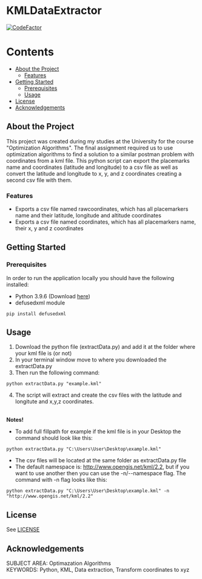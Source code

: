 # KMLDataExtractor

<!-- <div>
    <div align="center">
        <img src="https://www.ihu.edu.gr/images/logos/IHU_logo_blue_en.jpg" alt="International Hellenic University logo" width="auto", height="200">
    </div>
<br> -->

[![CodeFactor](https://www.codefactor.io/repository/github/panagiotis-sklidas/kmldataextractor/badge?s=d0699cef9b9fb2d401535093cf0e6cbe8a2fba55)](https://www.codefactor.io/repository/github/panagiotis-sklidas/kmldataextractor)

</div>

<!-- Contents -->
# Contents

- [About the Project](#about-the-project)
  * [Features](#features)
- [Getting Started](#getting-started)
  * [Prerequisites](#prerequisites)
  <!-- * [Run locally](#run-locally) -->
  * [Usage](#usage)
- [License](#license)
- [Acknowledgements](#acknowledgements)

<!-- About the Project -->
## About the Project
This project was created during my studies at the University for the course "Optimization Algorithms". The final assignment required us to use optimization algorithms to find a solution to a similar postman problem with coordinates from a kml file. This python script can export the placemarks name and coordinates (latitude and longitude) to a csv file as well as convert the latitude and longitude to x, y, and z coordinates creating a second csv file with them.

<!-- Features -->
### Features
 * Exports a csv file named rawcoordinates, which has all placemarkers name and their latitude, longitude and altitude coordinates
 * Exports a csv file named coordinates, which has all placemarkers name, their x, y and z coordinates

 <!-- #### Curenntly working on:
 * Make the script run as a terminal app -->

<!-- Getting Started -->
## Getting Started

<!-- Prerequisites -->
### Prerequisites

In order to run the application locally you should have the following installed:
* Python 3.9.6 (Download [here](https://www.python.org/downloads/release/python-396/))
* defusedxml module
```
pip install defusedxml
```

<!-- Run Locally
### Run Locally
1. In your IDE, change the filepath of the doc variable to show your kml file.
<div>
  <img src="images/KMLdoc.png" alt="" width="auto", height="auto">
</div>

2. Then run and let the script extract and create the csv files with the latitude and longitute and x,y,z coordinates. -->

<!-- Usage -->
## Usage
1. Download the python file (extractData.py) and add it at the folder where your kml file is (or not)
2. In your terminal window move to where you downloaded the extractData.py
3. Then run the following command:
```
python extractData.py "example.kml"   
```
4. The script will extract and create the csv files with the latitude and longitute and x,y,z coordinates.<br><br>

<strong>Notes!</strong>
* To add full fillpath for example if the kml file is in your Desktop the command should look like this:
```
python extractData.py "C:\Users\User\Desktop\example.kml"
```
* The csv files will be located at the same folder as extractData.py file
* The default namespace is: http://www.opengis.net/kml/2.2, but if you want to use another then you can use the -n/--namespace flag. The command with -n flag looks like this:
```
python extractData.py "C:\Users\User\Desktop\example.kml" -n "http://www.opengis.net/kml/2.2"
```

<!-- License -->
## License
See [LICENSE](https://github.com/Panagiotis-Sklidas/KMLDataExtractor/blob/main/LICENSE)

<!-- Acknowledgments-->
## Acknowledgements
SUBJECT AREA: Optimazation Algorithms
<br>
KEYWORDS: Python, KML, Data extraction, Transform coordinates to xyz
